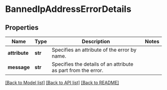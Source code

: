 # BannedIpAddressErrorDetails


## Properties
Name | Type | Description | Notes
------------ | ------------- | ------------- | -------------
**attribute** | **str** | Specifies an attribute of the error by name. | 
**message** | **str** | Specifies the details of an attribute as part from the error. | 

[[Back to Model list]](../README.md#documentation-for-models) [[Back to API list]](../README.md#documentation-for-api-endpoints) [[Back to README]](../README.md)


